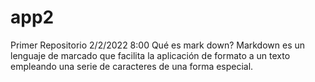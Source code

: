 # app2
Primer Repositorio
2/2/2022
8:00
Qué es mark down?
Markdown es un lenguaje de marcado que facilita la aplicación de formato a un texto empleando una serie de caracteres de una forma especial. 
